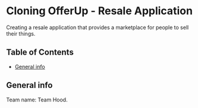 # Cloning OfferUp - Resale Application
Creating a resale application that provides a marketplace for people to sell their things. 

## Table of Contents
* [General info](#general-info)

## General info
Team name: Team Hood.